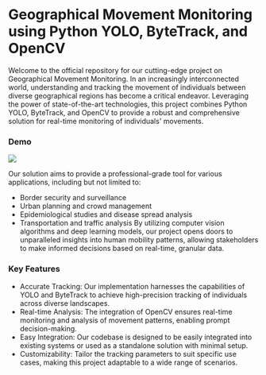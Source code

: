 # Geographical Movement Monitoring using Python YOLO, ByteTrack, and OpenCV

Welcome to the official repository for our cutting-edge project on Geographical Movement Monitoring. In an increasingly interconnected world, understanding and tracking the movement of individuals between diverse geographical regions has become a critical endeavor. Leveraging the power of state-of-the-art technologies, this project combines Python YOLO, ByteTrack, and OpenCV to provide a robust and comprehensive solution for real-time monitoring of individuals' movements.  

### **Demo**
  

![](https://github.com/luckyrabbit85/PeopleTracker/blob/dev/project_demo.gif)


Our solution aims to provide a professional-grade tool for various applications, including but not limited to:
  
+ Border security and surveillance
+ Urban planning and crowd management
+ Epidemiological studies and disease spread analysis
+ Transportation and traffic analysis
By utilizing computer vision algorithms and deep learning models, our project opens doors to unparalleled insights into human mobility patterns, allowing stakeholders to make informed decisions based on real-time, granular data.

### **Key Features**
+ Accurate Tracking: Our implementation harnesses the capabilities of YOLO and ByteTrack to achieve high-precision tracking of individuals across diverse landscapes.
+ Real-time Analysis: The integration of OpenCV ensures real-time monitoring and analysis of movement patterns, enabling prompt decision-making.
+ Easy Integration: Our codebase is designed to be easily integrated into existing systems or used as a standalone solution with minimal setup.
+ Customizability: Tailor the tracking parameters to suit specific use cases, making this project adaptable to a wide range of scenarios.
